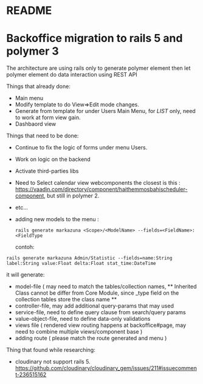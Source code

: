 # README
# Backoffice migration to rails 5 and polymer 3

The architecture are using rails only to generate polymer element then let polymer element do data interaction using REST API

Things that already done:

* Main menu
* Modify template to do View=>Edit mode changes.
* Generate from template for under Users Main Menu, for *LIST* only, need to work at form view gain.
* Dashbaord view



Things that need to be done:

* Continue to fix the logic of forms under menu Users.
* Work on logic on the backend
* Activate third-parties libs
* Need to Select calendar view webcomponents 
the closest is this : https://vaadin.com/directory/component/haithemmosbahischeduler-component, but still in polymer 2.
* etc...
* adding new models to the menu :

  `rails generate markazuna <Scope>/<ModelName> --fields=<FieldName>:<FieldType`
  
  contoh:
  
 `rails generate markazuna Admin/Statistic --fields=name:String label:String value:Float delta:Float stat_time:DateTime`

it will generate:

  * model-file ( may need to match the tables/collection names,
    ** Inherited Class cannot be differ from Core Module, since _type field on the collection tables store the class name
    **
  * controller-file, may add additional query-params that may used
  * service-file, need to define query clause from search/query params
  * value-object-file, need to define data-only validations
  * views file ( rendered view routing happens at backoffice#page, may need to combine multiple views/component base )
  * adding route ( please match the route generated and menu )

Thing that found while researching:

* cloudinary not support rails 5.
https://github.com/cloudinary/cloudinary_gem/issues/211#issuecomment-236515162


